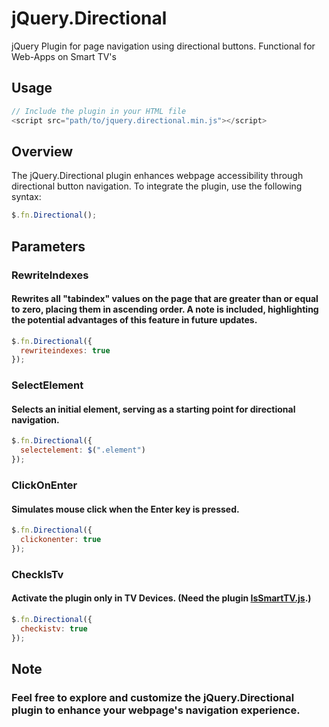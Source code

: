 # jQuery.Directional
jQuery Plugin for page navigation using directional buttons. Functional for Web-Apps on Smart TV's

## Usage
```javascript
// Include the plugin in your HTML file
<script src="path/to/jquery.directional.min.js"></script>
```

## Overview

The jQuery.Directional plugin enhances webpage accessibility through directional button navigation. To integrate the plugin, use the following syntax:

```javascript
$.fn.Directional();
```

## Parameters

### RewriteIndexes
#### Rewrites all "tabindex" values on the page that are greater than or equal to zero, placing them in ascending order. A note is included, highlighting the potential advantages of this feature in future updates.
```javascript
$.fn.Directional({
  rewriteindexes: true
});
```

### SelectElement
#### Selects an initial element, serving as a starting point for directional navigation.
```javascript
$.fn.Directional({
  selectelement: $(".element")
});
```

### ClickOnEnter
#### Simulates mouse click when the Enter key is pressed.
```javascript
$.fn.Directional({
  clickonenter: true
});
```

### CheckIsTv
#### Activate the plugin only in TV Devices. (Need the plugin [IsSmartTV.js](https://github.com/jeankassio/IsSmartTv.js).)



```javascript
$.fn.Directional({
  checkistv: true
});
```

## Note
### Feel free to explore and customize the jQuery.Directional plugin to enhance your webpage's navigation experience.
